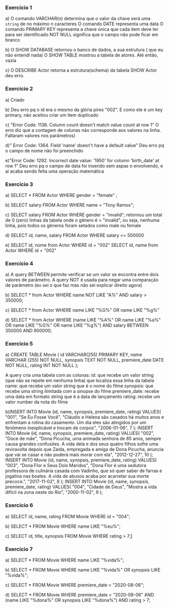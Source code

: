 ### Exercício 1 

a) O comando VARCHAR(n) determina que o valor da chave será uma ```string``` de no máximo n caracteres
O comando DATE representa uma data
O comando PRIMARY KEY representa a chave única que cada item deve ter para ser identificado
NOT NULL significa que o campo não pode ficar em branco

b) O SHOW DATABASE retornou o banco de dados, a sua estrutura ( que eu não entendi nada)
O SHOW TABLE mostrou a tabela de atores. Até então, vazia

c) O DESCRIBE Actor retorna a estrutura(schema) da tabela
SHOW Actor deu erro.

### Exercício 2  
a) Criado

b) Deu erro pq o id era o mesmo da glória pires "002". E como ele é um key primary, não aceitou criar um item duplicado

c) "Error Code: 1136. Column count doesn't match value count at row 1" 
O erro diz que a contagem de colunas não corresponde aos valores na linha. Faltaram valores nos parâmetros)

d)" Error Code: 1364. Field 'name' doesn't have a default value"
Deu erro pq o campo de nome não foi preenchido

e)"Error Code: 1292. Incorrect date value: '1950' for column 'birth_date' at row 1"
Deu erro pq o campo de data foi inserido sem aspas o envolvendo, e aí acaba sendo feita uma operação matemática

### Exercício 3
a) SELECT * FROM Actor WHERE gender = "female" ;

b) SELECT salary FROM Actor WHERE name = "Tony Ramos";

c) SELECT salary FROM Actor WHERE gender = "invalid";
retornou um total de 0 (zero) linhas da tabela onde o gênero é = "invalid", ou seja, nenhuma linha, pois todos os gêneros foram setados como male ou female

d) SELECT id, name, salary FROM Actor WHERE salary <= 500000

e) SELECT id, nome from Actor WHERE id = "002"
SELECT id, name from Actor WHERE id = "002"

### Exercício 4
a) A query BETWEEN permite verificar se um valor se encontra entre dois valores de parâmetro.
A query NOT é usada para negar uma comparação de parâmetro
(eu sei o que faz mas não sei explicar direito  agora)

b) SELECT * from Actor WHERE name NOT LIKE "A%"  AND salary > 350000;

c) SELECT * from Actor WHERE name LIKE "%G%" OR name LIKE "%g%"

d) SELECT * from Actor WHERE (name LIKE "%A%" OR name LIKE "%a%" OR name LIKE "%G%" OR name LIKE "%g%") AND salary BETWEEN 350000 AND 900000;

### Exercício 5
a)
CREATE TABLE Movie (
    id VARCHAR(255) PRIMARY KEY,
    name VARCHAR (255) NOT NULL,
    synopsis TEXT NOT NULL,
    premiere_date DATE NOT NULL,
	rating INT NOT NULL
);

A query cria uma tabela com as colunas:
id: que recebe um valor string (que não se repete em nenhuma linha) que localiza essa linha da tabela
name: que recebe um valor string que é o nome do filme
synopsis: que recebe uma string ilimitada com a sinopse do filme
premiere_date: recebe uma data em formato string que é a data de lançamento
rating: recebe um valor number da nota do filme

b)INSERT INTO Movie (id, name, synopsis, premiere_date, rating)
VALUES(
  "001", 
  "Se Eu Fosse Você",
  "Cláudio e Helena são casados há muitos anos e enfrentam a rotina do casamento. Um dia eles são atingidos por um fenômeno inexplicável e trocam de corpos",
  "2006-01-06", 
  7
);
INSERT INTO Movie (id, name, synopsis, premiere_date, rating)
VALUES(
  "002", 
  "Doce de mãe",
  "Dona Picucha, uma animada senhora de 85 anos, sempre causa grandes confusões. A vida dela e dos seus quatro filhos sofre uma reviravolta depois que Zaida, empregada e amiga de Dona Picucha, anuncia que vai se casar e não poderá mais morar com ela",
  "2012-12-27", 
  10
);
INSERT INTO Movie (id, name, synopsis, premiere_date, rating)
VALUES(
  "003", 
  "Dona Flor e Seus Dois Maridos",
  "Dona Flor é uma sedutora professora de culinária casada com Vadinho, que só quer saber de farras e jogatina nas boates. A vida de abusos acaba por acarretar sua morte precoce.",
  "2017-11-02", 
  8
);
INSERT INTO Movie (id, name, synopsis, premiere_date, rating)
VALUES(
  "004", 
  "Cidade de Deus",
  "Mostra a vida difícil na zona oeste do Rio",
  "2000-11-02", 
  9
);

### Exercício 6
a) SELECT id, name, rating FROM Movie WHERE id = "004";

b) SELECT * FROM Movie WHERE name LIKE "%eu%";

c) SELECT id, title, synopsis FROM Movie WHERE rating > 7;]

### Exercício 7
a) SELECT * FROM Movie WHERE name LIKE "%vida%";

b) SELECT * FROM Movie WHERE name LIKE "%vida%" OR synopsis LIKE "%vida%";

c) SELECT * FROM Movie WHERE premiere_date < "2020-08-06";

d) SELECT * FROM Movie WHERE premiere_date < "2020-08-06" AND (name LIKE "%dona%" OR synopsis LIKE "%dona%") AND rating > 7;